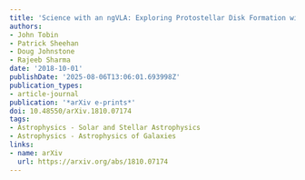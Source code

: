 ```yaml
---
title: 'Science with an ngVLA: Exploring Protostellar Disk Formation with the ngVLA'
authors:
- John Tobin
- Patrick Sheehan
- Doug Johnstone
- Rajeeb Sharma
date: '2018-10-01'
publishDate: '2025-08-06T13:06:01.693998Z'
publication_types:
- article-journal
publication: '*arXiv e-prints*'
doi: 10.48550/arXiv.1810.07174
tags:
- Astrophysics - Solar and Stellar Astrophysics
- Astrophysics - Astrophysics of Galaxies
links:
- name: arXiv
  url: https://arxiv.org/abs/1810.07174
---
```

